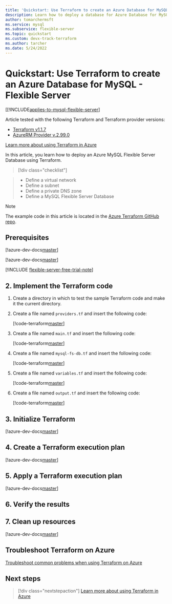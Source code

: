 ```yaml
---
title: 'Quickstart: Use Terraform to create an Azure Database for MySQL - Flexible Server'
description: Learn how to deploy a database for Azure Database for MySQL Flexible Server using Terraform
author: tomarchermsft
ms.service: mysql
ms.subservice: flexible-server
ms.topic: quickstart
ms.custom: devx-track-terraform
ms.author: tarcher
ms.date: 5/24/2022
---
```


# Quickstart: Use Terraform to create an Azure Database for MySQL - Flexible Server

[[!INCLUDE[applies-to-mysql-flexible-server](../includes/applies-to-mysql-flexible-server.md)]

Article tested with the following Terraform and Terraform provider versions:

- [Terraform v1.1.7](https://releases.hashicorp.com/terraform/)
- [AzureRM Provider v.2.99.0](https://registry.terraform.io/providers/hashicorp/azurerm/latest/docs)

[Learn more about using Terraform in Azure](/azure/terraform)

In this article, you learn how to deploy an Azure MySQL Flexible Server Database using Terraform.

> [!div class="checklist"]

> * Define a virtual network
> * Define a subnet
> * Define a private DNS zone
> * Define a MySQL Flexible Server Database

> [!NOTE]
> The example code in this article is located in the [Azure Terraform GitHub repo](https://github.com/Azure/terraform/tree/master/quickstart/201-mysql-fs-db).

## Prerequisites

[!azure-dev-docs[master](../../../azure-dev-docs/articles/terraform/includes/open-source-devops-prereqs-azure-subscription.md)]

[!azure-dev-docs[master](../../../azure-dev-docs/articles/terraform/includes/configure-terraform.md)]

[!INCLUDE [flexible-server-free-trial-note](../includes/flexible-server-free-trial-note.md)]

## 2. Implement the Terraform code

1. Create a directory in which to test the sample Terraform code and make it the current directory.

1. Create a file named `providers.tf` and insert the following code:

    [!code-terraform[master](../../../terraform_samples/quickstart/201-mysql-fs-db/providers.tf)]

1. Create a file named `main.tf` and insert the following code:

    [!code-terraform[master](../../terraform_samples/quickstart/201-mysql-fs-db/main.tf)]

1. Create a file named `mysql-fs-db.tf` and insert the following code:

    [!code-terraform[master](../../terraform_samples/quickstart/201-mysql-fs-db/mysql-fs-db.tf)]

1. Create a file named `variables.tf` and insert the following code:

    [!code-terraform[master](../../terraform_samples/quickstart/201-mysql-fs-db/variables.tf)]

1. Create a file named `output.tf` and insert the following code:

    [!code-terraform[master](../../terraform_samples/quickstart/201-mysql-fs-db/output.tf)]

## 3. Initialize Terraform

[!azure-dev-docs[master](../../../azure-dev-docs/articles/terraform/includes/terraform-init.md)]

## 4. Create a Terraform execution plan

[!azure-dev-docs[master](../../../azure-dev-docs/articles/terraform/includes/terraform-plan.md)]

## 5. Apply a Terraform execution plan

[!azure-dev-docs[master](../../../azure-dev-docs/articles/terraform/includes/terraform-apply-plan.md)]

## 6. Verify the results

## 7. Clean up resources

[!azure-dev-docs[master](../../../azure-dev-docs/articles/terraform/includes/terraform-plan-destroy.md)]

## Troubleshoot Terraform on Azure

[Troubleshoot common problems when using Terraform on Azure](troubleshoot.md)

## Next steps

> [!div class="nextstepaction"]
> [Learn more about using Terraform in Azure](/azure/terraform)
